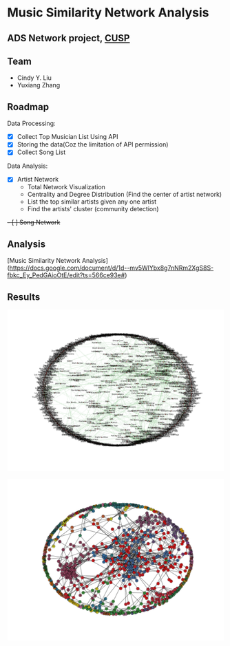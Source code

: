 # Music Similarity Network Analysis
## ADS Network project, [CUSP](cusp.edu.cn)
## Team
- Cindy Y. Liu
- Yuxiang Zhang

## Roadmap
Data Processing:
- [X] Collect Top Musician List Using API
- [X] Storing the data(Coz the limitation of API permission)
- [X] Collect Song List

Data Analysis:
- [X] Artist Network
   - Total Network Visualization
   - Centrality and Degree Distribution (Find the center of artist network)
   - List the top similar artists given any one artist 
   - Find the artists' cluster (community detection)

~~- [ ] Song Network~~

## Analysis
[Music Similarity Network Analysis]
(https://docs.google.com/document/d/1d--mv5WlYbx8g7nNRm2XgS8S-fbkc_Ey_PedGAioOtE/edit?ts=566ce93e#)

## Results
![Musician Network](output/img2.png)

![Comunity Partition](output/img1.png)